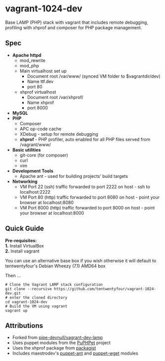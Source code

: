vagrant-1024-dev
================

Base LAMP (PHP) stack with vagrant that includes remote debugging, profiling with xhprof and composer for PHP package management.

## Spec

* __Apache httpd__
    * mod_rewrite  
    * mod_php  
    * Main virtualhost set up  
        * Document root /var/www/ (synced VM folder to $vagrantdir/dev)
        * Name ttf.dev
        * port 80
    * xhprof virtualhost  
        * Document root /var/xhprof/ 
        * Name xhprof
        * port 8000
* __MySQL__
* __PHP__
	* Composer
    * APC op-code cache  
    * XDebug - setup for remote debugging
    * __xhprof__ - PHP profiler, auto enabled for all PHP files served from /vagrant/www/
* __Basic utilities__  
    * git-core (for composer)
    * curl  
    * vim
* __Development Tools__
    * Apache ant - used for building projects' build targets
* __Networking__
    * VM Port 22 (ssh) traffic forwarded to port 2222 on host - ssh to localhost:2222 
    * VM Port 80 (http) traffic forwarded to port 8080 on host - point your browser at localhost:8080
    * VM Port 8000 (http) traffic forwarded to port 8000 on host - point your browser at localhost:8000


## Quick Guide

__Pre-requisites:__  
__1.__ Install VirtualBox  
__2.__ Install vagrant  

You can use an alternative base box if you wish otherwise it will default to tentwentyfour's Debian Wheezy (7.1) AMD64 box

Then ...
    
    # Clone the Vagrant LAMP stack configuration
    git clone --recursive https://github.com/tentwentyfour/vagrant-1024-dev.git
    # enter the cloned directory
    cd vagrant-1024-dev
    # Build the VM using vagrant
    vagrant up


## Attributions

* Forked from [pipe-devnull/vagrant-dev-lamp](https://github.com/pipe-devnull/vagrant-dev-lamp)
* Uses puppet modules from the [PuPHPet](https://puphpet.com/) project
* Uses the xhprof package from [packagist](https://packagist.org/packages/facebook/xhprof)
* Includes maestrodev's [puppet-ant](https://github.com/maestrodev/puppet-ant) and [puppet-wget](https://github.com/maestrodev/puppet-wget) modules